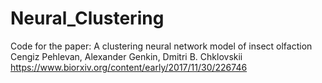 # Neural_Clustering
Code for the paper:
A clustering neural network model of insect olfaction
Cengiz Pehlevan, Alexander Genkin, Dmitri B. Chklovskii
https://www.biorxiv.org/content/early/2017/11/30/226746
